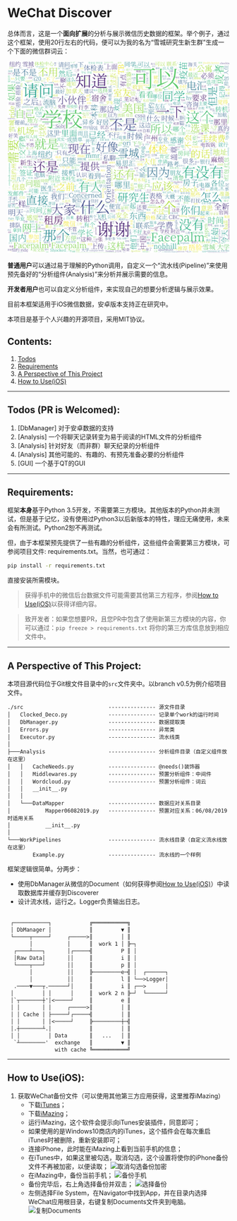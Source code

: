 # WeChat Discover
总体而言，这是一个**面向扩展**的分析与展示微信历史数据的框架。举个例子，通过这个框架，使用20行左右的代码，便可以为我的名为“雪城研究生新生群”生成一个下面的微信群词云：

![新生群词云.jpg](https://raw.githubusercontent.com/ZzzGin/WeChatDiscover/master/img/example1.png)

**普通用户**可以通过易于理解的Python调用，自定义一个“流水线(Pipeline)”来使用预先备好的“分析组件(Analysis)”来分析并展示需要的信息。

**开发者用户**也可以自定义分析组件，来实现自己的想要分析逻辑与展示效果。

目前本框架适用于iOS微信数据，安卓版本支持正在研究中。

本项目是基于个人兴趣的开源项目，采用MIT协议。

## Contents:
1. [Todos](#todos-pr-is-welcomed)
2. [Requirements](#requirements)
3. [A Perspective of This Project](#a-perspective-of-this-project)
4. [How to Use(iOS)](#how-to-useios)
---

## Todos (PR is Welcomed):
1. [DbManager] 对于安卓数据的支持
2. [Analysis] 一个将聊天记录转变为易于阅读的HTML文件的分析组件
3. [Analysis] 针对好友（而非群）聊天纪录的分析组件
4. [Analysis] 其他可能的、有趣的、有预先准备必要的分析组件
5. [GUI] 一个基于QT的GUI
---

## Requirements:
框架**本身**基于Python 3.5开发，不需要第三方模块。其他版本的Python并未测试，但是基于记忆，没有使用过Python3以后新版本的特性，理应无痛使用，未来会有所测试。Python2恕不再测试。

但，由于本框架预先提供了一些有趣的分析组件，这些组件会需要第三方模块，可参阅项目文件: requirements.txt。当然，也可通过：
``` bash
pip install -r requirements.txt
```
直接安装所需模块。

> 获得手机中的微信后台数据文件可能需要其他第三方程序，参阅[How to Use(iOS)](#how-to-useios)以获得详细内容。

> 致开发者：如果您想要PR，且您PR中包含了使用新第三方模块的内容，你可以通过：`pip freeze > requirements.txt` 将你的第三方库信息放到相应文件中。
---

## A Perspective of This Project:
本项目源代码位于Git根文件目录中的`src`文件夹中。以branch v0.5为例介绍项目文件。
```
./src                           --------------- 源文件目录
│   Clocked_Deco.py             --------------- 记录单个work的运行时间
│   DbManager.py                --------------- 数据提取类
│   Errors.py                   --------------- 异常类
│   Executor.py                 --------------- 流水线类
│
├───Analysis                    --------------- 分析组件目录（自定义组件放在这里）
│   │   CacheNeeds.py           --------------- @needs()装饰器
│   │   Middlewares.py          --------------- 预置分析组件：中间件
│   │   Wordcloud.py            --------------- 预置分析组件：词云
│   │   __init__.py
│   │
│   └───DataMapper              --------------- 数据应对关系目录
│           Mapper06082019.py   --------------- 预置对应关系：06/08/2019时适用关系
│           __init__.py
│
└───WorkPipelines               --------------- 流水线目录（自定义流水线放在这里）
        Example.py              --------------- 流水线的一个样例
```
框架逻辑很简单。分两步：
* 使用DbManager从微信的Document（如何获得参阅[How to Use(iOS)](#how-to-useios)）中读取数据库并缓存到Discoverer
* 设计流水线，运行之。Logger负责输出日志。
```
                                                   
 ┌───────────┐            ╔═══════════╗            
 │ DbManager │            ║         ▼ ║            
 └─────┬─────┘     ┌─────>║         │ ║            
       │           │      ║  work 1 │ ╠─┐          
  ┌────┴───┐       │┌─────╣         P ║ │          
  │Raw Data│       ││     ║         i ║ │          
  └────┬───┘       ││     ║         p ║ │          
       │           ││     ╠─────────e─╣ │  ┌──────┐
       │           ││     ║         l ║ └──>Logger│
  .────▼───┬.──────┘│     ║         i ║ ┌──>      │
 │         │ │      │     ║  work 2 n ╠─┘  └──────┘
 │`┬───────┼'│<─────┘     ║         e ║            
 │ │       │ │     ┌─────>║         │ ║            
 │ │ Cache │ ├─────┘┌─────╣         │ ║            
 │ │       │ │<─────┘     ╠─────────┼─╣            
 │.┼───────┴.│            ║         │ ║            
 │ │         │ Data       ║   ...   │ ║            
  `┴────────'  exchange   ║         ▼ ║            
               with cache ╚═══════════╝            
```
---

## How to Use(iOS):
1. 获取WeChat备份文件（可以使用其他第三方应用获得，这里推荐iMazing）
    * 下载[iTunes](https://www.apple.com/itunes/)；
    * 下载[iMazing](https://imazing.com/)；
    * 运行iMazing，这个软件会提示向iTunes安装插件，同意即可；
    * 如果使用的是Windows10商店内的iTunes，这个插件会在每次重启iTunes时被删除，重新安装即可；
    * 连接iPhone，此时能在iMazing上看到当前手机的信息；
    * 在iTunes中，如果这里被勾选，取消勾选，这个设置将使你的iPhone备份文件不再被加密，以便读取；
    ![取消勾选备份加密]()
    * 在iMazing中，备份当前手机；
    ![备份手机]()
    * 备份完毕后，右上角选择备份并双击；
    ![选择备份]()
    * 左侧选择File System，在Navigator中找到App，并在目录内选择WeChat应用根目录，右键复制Documents文件夹到电脑。
    ![复制Documents]()